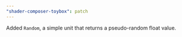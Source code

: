 ```yaml
---
"shader-composer-toybox": patch
---
```


Added `Random`, a simple unit that returns a pseudo-random float value.

